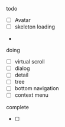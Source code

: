 todo

- [ ] Avatar
- [ ] skeleton loading
- 

doing

- [ ] virtual scroll
- [ ] dialog
- [ ] detail
- [ ] tree
- [ ] bottom navigation
- [ ] context menu

complete

- [ ] 

